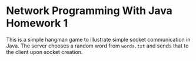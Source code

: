 # Network Programming With Java Homework 1

This is a simple hangman game to illustrate simple socket communication
in Java. The server chooses a random word from `words.txt` and sends that to
the client upon socket creation.
